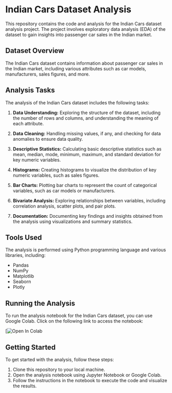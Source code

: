 
# Indian Cars Dataset Analysis

This repository contains the code and analysis for the Indian Cars dataset analysis project. The project involves exploratory data analysis (EDA) of the dataset to gain insights into passenger car sales in the Indian market.

## Dataset Overview

The Indian Cars dataset contains information about passenger car sales in the Indian market, including various attributes such as car models, manufacturers, sales figures, and more.

## Analysis Tasks

The analysis of the Indian Cars dataset includes the following tasks:

1. **Data Understanding:** Exploring the structure of the dataset, including the number of rows and columns, and understanding the meaning of each attribute.

2. **Data Cleaning:** Handling missing values, if any, and checking for data anomalies to ensure data quality.

3. **Descriptive Statistics:** Calculating basic descriptive statistics such as mean, median, mode, minimum, maximum, and standard deviation for key numeric variables.

4. **Histograms:** Creating histograms to visualize the distribution of key numeric variables, such as sales figures.

5. **Bar Charts:** Plotting bar charts to represent the count of categorical variables, such as car models or manufacturers.

6. **Bivariate Analysis:** Exploring relationships between variables, including correlation analysis, scatter plots, and pair plots.

7. **Documentation:** Documenting key findings and insights obtained from the analysis using visualizations and summary statistics.

## Tools Used

The analysis is performed using Python programming language and various libraries, including:
- Pandas
- NumPy
- Matplotlib
- Seaborn
- Plotly

## Running the Analysis

To run the analysis notebook for the Indian Cars dataset, you can use Google Colab. Click on the following link to access the notebook:

[![Open In Colab](https://colab.research.google.com/drive/155_3R5NgV3RnJDYcdEIXOgvPfGMb93vy?usp=sharing)


## Getting Started

To get started with the analysis, follow these steps:
1. Clone this repository to your local machine.
2. Open the analysis notebook using Jupyter Notebook or Google Colab.
3. Follow the instructions in the notebook to execute the code and visualize the results.

